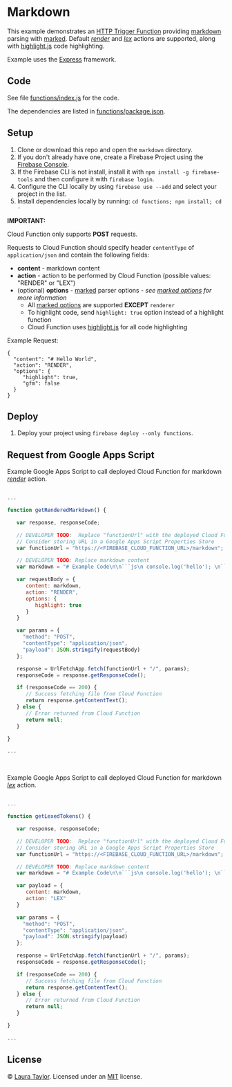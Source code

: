 # Markdown

This example demonstrates an [HTTP Trigger Function](https://firebase.google.com/docs/functions/http-events) providing [markdown](https://en.wikipedia.org/wiki/Markdown) parsing with [marked](https://github.com/chjj/marked).  Default *[render](https://github.com/chjj/marked#usage)* and *[lex](https://github.com/chjj/marked#pro-level)* actions are supported, along with [highlight.js](https://highlightjs.org/) code highlighting.

Example uses the [Express](https://expressjs.com/) framework.

## Code

See file [functions/index.js](functions/index.js) for the code.

The dependencies are listed in [functions/package.json](functions/package.json).

## Setup

1. Clone or download this repo and open the `markdown` directory.
1. If you don't already have one, create a Firebase Project using the [Firebase Console](https://console.firebase.google.com).
1. If the Firebase CLI is not install, install it with `npm install -g firebase-tools` and then configure it with `firebase login`.
1. Configure the CLI locally by using `firebase use --add` and select your project in the list.
1. Install dependencies locally by running: `cd functions; npm install; cd -`

**IMPORTANT:**  

Cloud Function only supports **POST** requests.

Requests to Cloud Function should specify header `contentType` of `application/json` and contain the following fields:

* **content** - markdown content
* **action** - action to be performed by Cloud Function (possible values: "RENDER" or "LEX")
* (optional) **options** - [marked](https://github.com/chjj/marked) parser options - *see [marked options](https://github.com/chjj/marked#options-1) for more information*
  * All [marked options](https://github.com/chjj/marked#options-1) are supported **EXCEPT** `renderer`  
  * To highlight code, send `highlight: true` option instead of a highlight function
  * Cloud Function uses [highlight.js](https://highlightjs.org/) for all code highlighting

Example Request:

```
{
  "content": "# Hello World",
  "action": "RENDER",
  "options": {
     "highlight": true,
     "gfm": false
  }
}
```


## Deploy

1. Deploy your project using `firebase deploy --only functions`.


## Request from Google Apps Script


Example Google Apps Script to call deployed Cloud Function for markdown *[render](https://github.com/chjj/marked#usage)* action.

```js

...

function getRenderedMarkdown() {

   var response, responseCode;

   // DEVELOPER TODO:  Replace "functionUrl" with the deployed Cloud Function URL from the Firebase Console
   // Consider storing URL in a Google Apps Script Properties Store
   var functionUrl = "https://<FIREBASE_CLOUD_FUNCTION_URL>/markdown";

   // DEVELOPER TODO: Replace markdown content
   var markdown = "# Example Code\n\n```js\n console.log('hello'); \n```";

   var requestBody = {
      content: markdown,
      action: "RENDER",
      options: {
         highlight: true
      }
   }

   var params = {
     "method": "POST",
     "contentType": "application/json",
     "payload": JSON.stringify(requestBody)
   };

   response = UrlFetchApp.fetch(functionUrl + "/", params);
   responseCode = response.getResponseCode();

   if (responseCode == 200) {
      // Success fetching file from Cloud Function
      return response.getContentText();
   } else {
      // Error returned from Cloud Function
      return null;
   }

}

...

```

<br>

Example Google Apps Script to call deployed Cloud Function for markdown *[lex](https://github.com/chjj/marked#pro-level)* action.

```js

...

function getLexedTokens() {

   var response, responseCode;

   // DEVELOPER TODO:  Replace "functionUrl" with the deployed Cloud Function URL from the Firebase Console
   // Consider storing URL in a Google Apps Script Properties Store
   var functionUrl = "https://<FIREBASE_CLOUD_FUNCTION_URL>/markdown";

   // DEVELOPER TODO: Replace markdown content
   var markdown = "# Example Code\n\n```js\n console.log('hello'); \n```";

   var payload = {
      content: markdown,
      action: "LEX"
   }

   var params = {
     "method": "POST",
     "contentType": "application/json",
     "payload": JSON.stringify(payload)
   };

   response = UrlFetchApp.fetch(functionUrl + "/", params);
   responseCode = response.getResponseCode();

   if (responseCode == 200) {
      // Success fetching file from Cloud Function
      return response.getContentText();
   } else {
      // Error returned from Cloud Function
      return null;
   }

}

...

```


 ## License

 © [Laura Taylor](https://github.com/techstreams). Licensed under an [MIT](../LICENSE) license.
